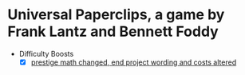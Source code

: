 # Universal Paperclips, a game by Frank Lantz and Bennett Foddy
<!---
- [Mirrored](./mirror.sh) from [jgmize/paperclips](https://github.com/jgmize/paperclips) taken from [original](http://www.decisionproblem.com/paperclips/)
- Changes from original
  - [X] [remove GA](https://github.com/jgmize/paperclips/commit/2d3b2a2aaab01e9ee9f75e4975f803664b991c81)
  - [X] [uncomment cheats](https://github.com/jgmize/paperclips/commit/c3d578606b749bbf08ae4902a2e34a70fe370071)
  - [X] [git mv src docs](https://github.com/jgmize/paperclips/commit/4cacf17a4269ad680fb1569cf8e3355650bfc738) and [enable github pages from that folder](https://help.github.com/articles/configuring-a-publishing-source-for-github-pages/#publishing-your-github-pages-site-from-a-docs-folder-on-your-master-branch): https://jgmize.github.io/paperclips/
--->
- Difficulty Boosts
  - [X] [prestige math changed, end project wording and costs altered](https://github.com/Orvalla/harder_clips/commit/6ea9e1cea915e57595fdba2526c304d55d9deee1)
